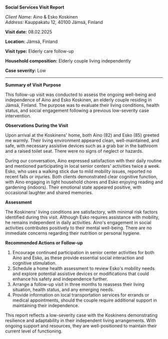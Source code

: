 **Social Services Visit Report**

*Client Name:* Aino & Esko Koskinen  
*Address:* Kauppakatu 12, 40100 Jämsä, Finland  

**Visit date:** 08.02.2025

**Location:** Jämsä, Finland

**Visit type:** Elderly care follow-up

**Household composition:** Elderly couple living independently

**Case severity:** Low

---

**Summary of Visit Purpose**

This follow-up visit was conducted to assess the ongoing well-being and independence of Aino and Esko Koskinen, an elderly couple residing in Jämsä, Finland. The purpose was to evaluate their living conditions, health status, and social engagement following a previous low-severity case intervention.

**Observations During the Visit**

Upon arrival at the Koskinens' home, both Aino (82) and Esko (85) greeted me warmly. Their living environment appeared clean, well-maintained, and safe, with necessary assistive devices such as a grab bar in the bathroom and a raised toilet seat. There were no signs of neglect or hazards.

During our conversation, Aino expressed satisfaction with their daily routine and mentioned participating in local senior centers' activities twice a week. Esko, who uses a walking stick due to mild mobility issues, reported no recent falls or injuries. Both clients demonstrated clear cognitive function, with Aino engaging in light household chores and Esko enjoying reading and gardening (indoors). Their emotional state appeared positive, with occasional laughter and shared memories.

**Assessment**

The Koskinens' living conditions are satisfactory, with minimal risk factors identified during this visit. Although Esko requires assistance with mobility, he remains independent in daily activities. Aino's engagement in social activities contributes positively to their mental well-being. There are no immediate concerns regarding their nutrition or personal hygiene.

**Recommended Actions or Follow-up**

1. Encourage continued participation in senior center activities for both Aino and Esko, as these provide essential social interaction and cognitive stimulation.
2. Schedule a home health assessment to review Esko's mobility needs and explore potential assistive devices or modifications that could enhance his safety and independence further.
3. Arrange a follow-up visit in three months to reassess their living situation, health status, and any emerging needs.
4. Provide information on local transportation services for errands or medical appointments, should the couple require additional support in maintaining their independence.

This report reflects a low-severity case with the Koskinens demonstrating resilience and adaptability in their independent living arrangements. With ongoing support and resources, they are well-positioned to maintain their current level of functioning.
